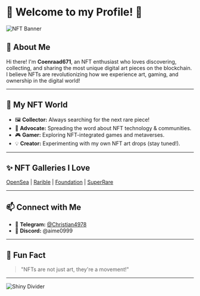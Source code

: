 # 👾 Welcome to my Profile! 👾

![NFT Banner](https://mir-s3-cdn-cf.behance.net/project_modules/1400/2b8b1a118999741.6077a8a8e47a9.gif)

## 🎨 About Me

Hi there! I'm **Coenraad671**, an NFT enthusiast who loves discovering, collecting, and sharing the most unique digital art pieces on the blockchain. I believe NFTs are revolutionizing how we experience art, gaming, and ownership in the digital world!

---

## 🌈 My NFT World

- 🖼️ **Collector:** Always searching for the next rare piece!
- 🚀 **Advocate:** Spreading the word about NFT technology & communities.
- 🎮 **Gamer:** Exploring NFT-integrated games and metaverses.
- 💡 **Creator:** Experimenting with my own NFT art drops (stay tuned!).

---

## ✨ NFT Galleries I Love

[OpenSea](https://opensea.io/) | [Rarible](https://rarible.com/) | [Foundation](https://foundation.app/) | [SuperRare](https://superrare.com/)

---

## 📫 Connect with Me

- 💬 **Telegram:** [@Christian4978](https://t.me/Christian4978)
- 💬 **Discord:** @aime0999

---

## 🦄 Fun Fact

> "NFTs are not just art, they're a movement!"

---

![Shiny Divider](https://capsule-render.vercel.app/api?type=waving&color=gradient&height=100&section=footer)
